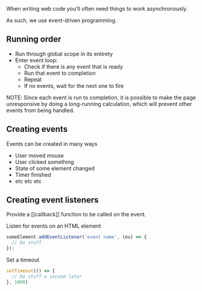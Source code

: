 When writing web code you'll often need things to work asynchronously.

As such, we use event-driven programming.

## Running order
- Run through global scope in its entirety
- Enter event loop:
	- Check if there is any event that is ready
	- Run that event to completion
	- Repeat
	- If no events, wait for the next one to fire

NOTE:
Since each event is run to completion, it is possible to make the page unresponsive by doing a long-running calculation, which will prevent other events from being handled.

## Creating events
Events can be created in many ways

- User moved mouse
- User clicked something
- State of some element changed
- Timer finished
- etc etc etc

## Creating event listeners

Provide a [[callback]] function to be called on the event.

Listen for events on an HTML element
```js
someElement.addEventListener('event name', (ev) => {
  // Do stuff
});
```

Set a timeout
```js
setTimeout(() => {
  // Do stuff a second later
}, 1000)
```